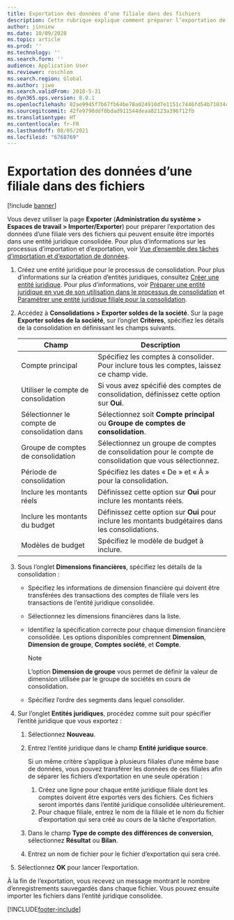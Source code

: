 ```yaml
---
title: Exportation des données d’une filiale dans des fichiers
description: Cette rubrique explique comment préparer l’exportation de données à partir de Microsoft Dynamics 365 Finance et comment les importer dans une entité juridique consolidée.
author: jinniew
ms.date: 10/09/2020
ms.topic: article
ms.prod: ''
ms.technology: ''
ms.search.form: ''
audience: Application User
ms.reviewer: roschlom
ms.search.region: Global
ms.author: jiwo
ms.search.validFrom: 2018-5-31
ms.dyn365.ops.version: 8.0.1
ms.openlocfilehash: 02ae9945f7b67fb64be78a024910d7e1151c7446fd54b71034c5ba448c00b081
ms.sourcegitcommit: 42fe9790ddf0bdad911544deaa82123a396712fb
ms.translationtype: HT
ms.contentlocale: fr-FR
ms.lasthandoff: 08/05/2021
ms.locfileid: "6768769"
---
```

# <a name="export-subsidiary-data-to-files"></a>Exportation des données d’une filiale dans des fichiers

[!include [banner](../includes/banner.md)]

Vous devez utiliser la page **Exporter** (**Administration du système \> Espaces de travail \> Importer/Exporter**) pour préparer l’exportation des données d’une filiale vers des fichiers qui peuvent ensuite être importés dans une entité juridique consolidée. Pour plus d’informations sur les processus d’importation et d’exportation, voir [Vue d’ensemble des tâches d’importation et d’exportation de données](../../fin-ops-core/dev-itpro/data-entities/data-import-export-job.md).

1. Créez une entité juridique pour le processus de consolidation. Pour plus d’informations sur la création d’entités juridiques, consultez [Créer une entité juridique](../../fin-ops-core/fin-ops/organization-administration/tasks/create-legal-entity.md). Pour plus d’informations, voir [Préparer une entité juridique en vue de son utilisation dans le processus de consolidation](prepare-company-for-consolidation.md) et [Paramétrer une entité juridique filiale pour la consolidation](set-up-subsidiary-company-for-consolidation.md). 

2. Accédez à **Consolidations \> Exporter soldes de la société**. Sur la page **Exporter soldes de la société**, sur l’onglet **Critères**, spécifiez les détails de la consolidation en définissant les champs suivants.

    | Champ                             | Description |
    |-----------------------------------|-------|
    | Compte principal                      | Spécifiez les comptes à consolider. Pour inclure tous les comptes, laissez ce champ vide. |
    | Utiliser le compte de consolidation         | Si vous avez spécifié des comptes de consolidation, définissez cette option sur **Oui**. |
    | Sélectionner le compte de consolidation dans | Sélectionnez soit **Compte principal** ou **Groupe de comptes de consolidation**. |
    | Groupe de comptes de consolidation       | Sélectionnez un groupe de comptes de consolidation pour le compte de consolidation que vous sélectionnez. |
    | Période de consolidation              | Spécifiez les dates « De » et « À » pour la consolidation. |
    | Inclure les montants réels            | Définissez cette option sur **Oui** pour inclure les montants réels. |
    | Inclure les montants du budget            | Définissez cette option sur **Oui** pour inclure les montants budgétaires dans les consolidations. |
    | Modèles de budget                     | Spécifiez le modèle de budget à inclure. |

3. Sous l’onglet **Dimensions financières**, spécifiez les détails de la consolidation :

    - Spécifiez les informations de dimension financière qui doivent être transférées des transactions des comptes de filiale vers les transactions de l’entité juridique consolidée.
    - Sélectionnez les dimensions financières dans la liste.
    - Identifiez la spécification correcte pour chaque dimension financière consolidée. Les options disponibles comprennent **Dimension**, **Dimension de groupe**, **Comptes société**, et **Compte**.

        > [!NOTE]
        > L’option **Dimension de groupe** vous permet de définir la valeur de dimension utilisée par le groupe de sociétés en cours de consolidation.

    - Spécifiez l’ordre des segments dans lequel consolider.

4. Sur l’onglet **Entités juridiques**, procédez comme suit pour spécifier l’entité juridique que vous exportez :

    1. Sélectionnez **Nouveau**.
    2. Entrez l’entité juridique dans le champ **Entité juridique source**.

        Si un même critère s’applique à plusieurs filiales d’une même base de données, vous pouvez transférer les données de ces filiales afin de séparer les fichiers d’exportation en une seule opération :

        1. Créez une ligne pour chaque entité juridique filiale dont les comptes doivent être exportés vers des fichiers. Ces fichiers seront importés dans l’entité juridique consolidée ultérieurement.
        2. Pour chaque filiale, entrez le nom de la filiale et le nom du fichier d’exportation qui sera créé au cours de la tâche d’exportation.

    3. Dans le champ **Type de compte des différences de conversion**, sélectionnez **Résultat** ou **Bilan**.
    4. Entrez un nom de fichier pour le fichier d’exportation qui sera créé.

5. Sélectionnez **OK** pour lancer l’exportation.

À la fin de l’exportation, vous recevez un message montrant le nombre d’enregistrements sauvegardés dans chaque fichier. Vous pouvez ensuite importer les fichiers dans l’entité juridique consolidée.


[!INCLUDE[footer-include](../../includes/footer-banner.md)]